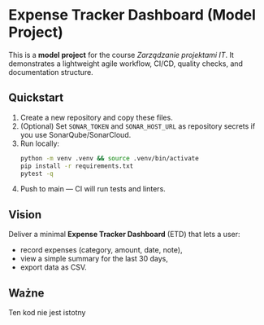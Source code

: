 
# Expense Tracker Dashboard (Model Project)

This is a **model project** for the course *Zarządzanie projektami IT*. 
It demonstrates a lightweight agile workflow, CI/CD, quality checks, and documentation structure.

## Quickstart
1. Create a new repository and copy these files.
2. (Optional) Set `SONAR_TOKEN` and `SONAR_HOST_URL` as repository secrets if you use SonarQube/SonarCloud.
3. Run locally:
   ```bash
   python -m venv .venv && source .venv/bin/activate
   pip install -r requirements.txt
   pytest -q
   ```
4. Push to main — CI will run tests and linters.

## Vision
Deliver a minimal **Expense Tracker Dashboard** (ETD) that lets a user:
- record expenses (category, amount, date, note),
- view a simple summary for the last 30 days,
- export data as CSV.

## Ważne
Ten kod nie jest istotny

